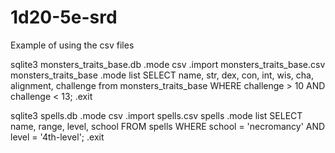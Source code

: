 # 1d20-5e-srd

Example of using the csv files

sqlite3 monsters_traits_base.db
.mode csv
.import monsters_traits_base.csv monsters_traits_base
.mode list
SELECT name, str, dex, con, int, wis, cha, alignment, challenge from monsters_traits_base WHERE challenge > 10 AND challenge < 13;
.exit

sqlite3 spells.db
.mode csv
.import spells.csv spells
.mode list
SELECT name, range, level, school
FROM spells
WHERE school = 'necromancy' AND level = '4th-level';
.exit
